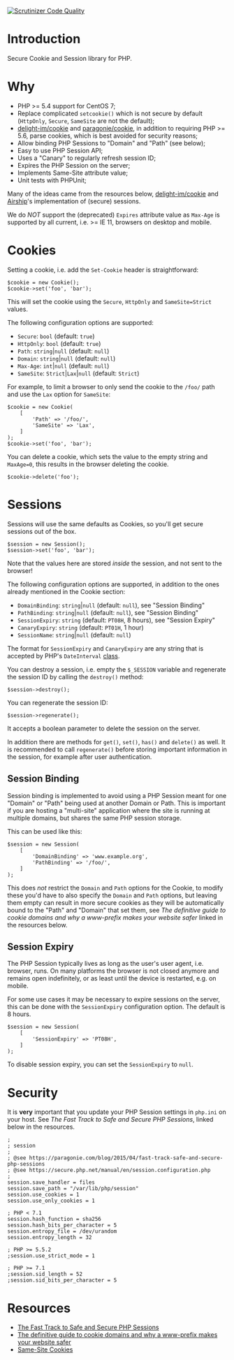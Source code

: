 [![Scrutinizer Code Quality](https://scrutinizer-ci.com/g/fkooman/php-secookie/badges/quality-score.png?b=master)](https://scrutinizer-ci.com/g/fkooman/php-secookie/?branch=master)

# Introduction

Secure Cookie and Session library for PHP.

# Why

* PHP >= 5.4 support for CentOS 7;
* Replace complicated `setcookie()` which is not secure by default (`HttpOnly`, 
  `Secure`, `SameSite` are not the default);
* [delight-im/cookie](https://github.com/delight-im/PHP-Cookie) and 
  [paragonie/cookie](https://github.com/paragonie/PHP-Cookie), in addition to 
  requiring PHP >= 5.6, parse cookies, which is best avoided for security
  reasons;
* Allow binding PHP Sessions to "Domain" and "Path" (see below);
* Easy to use PHP Session API;
* Uses a "Canary" to regularly refresh session ID;
* Expires the PHP Session on the server;
* Implements Same-Site attribute value;
* Unit tests with PHPUnit;

Many of the ideas came from the resources below,
[delight-im/cookie](https://github.com/delight-im/PHP-Cookie) and 
[Airship](https://github.com/paragonie/airship)'s implementation of (secure) 
sessions.

We do _NOT_ support the (deprecated) `Expires` attribute value as `Max-Age` is 
supported by all current, i.e. >= IE 11, browsers on desktop and mobile.

# Cookies

Setting a cookie, i.e. add the `Set-Cookie` header is straightforward:

    $cookie = new Cookie();
    $cookie->set('foo', 'bar');

This will set the cookie using the `Secure`, `HttpOnly` and `SameSite=Strict` 
values. 

The following configuration options are supported:

* `Secure`: `bool` (default: `true`)
* `HttpOnly`: `bool` (default: `true`)
* `Path`: `string`|`null` (default: `null`)
* `Domain`: `string`|`null` (default: `null`)
* `Max-Age`: `int`|`null` (default: `null`)
* `SameSite`: `Strict`|`Lax`|`null` (default: `Strict`)

For example, to limit a browser to only send the cookie to the `/foo/` path and
use the `Lax` option for `SameSite`:

    $cookie = new Cookie(
        [
            'Path' => '/foo/',
            'SameSite' => 'Lax',
        ]
    );
    $cookie->set('foo', 'bar');

You can delete a cookie, which sets the value to the empty string and 
`MaxAge=0`, this results in the browser deleting the cookie.

    $cookie->delete('foo');

# Sessions

Sessions will use the same defaults as Cookies, so you'll get secure sessions
out of the box. 

    $session = new Session();
    $session->set('foo', 'bar');

Note that the values here are stored _inside_ the session, and not sent to the
browser!

The following configuration options are supported, in addition to the ones 
already mentioned in the Cookie section:

* `DomainBinding`: `string`|`null` (default: `null`), see "Session Binding"
* `PathBinding`: `string`|`null` (default: `null`), see "Session Binding"
* `SessionExpiry`: `string` (default: `PT08H`, 8 hours), see "Session Expiry"
* `CanaryExpiry`: `string` (default: `PT01H`, 1 hour)
* `SessionName`: `string`|`null` (default: `null`)

The format for `SessionExpiry` and `CanaryExpiry` are any string that is 
accepted by PHP's `DateInterval` [class](https://secure.php.net/manual/en/class.dateinterval.php).

You can destroy a session, i.e. empty the `$_SESSION` variable and regenerate 
the session ID by calling the `destroy()` method:

    $session->destroy();

You can regenerate the session ID:

    $session->regenerate();

It accepts a boolean parameter to delete the session on the server.
 
In addition there are methods for `get()`, `set()`, `has()` and `delete()` as 
well. It is recommended to call `regenerate()` before storing important 
information in the session, for example after user authentication.

## Session Binding

Session binding is implemented to avoid using a PHP Session meant for one 
"Domain" or "Path" being used at another Domain or Path. This is important if 
you are hosting a "multi-site" application where the site is running at 
multiple domains, but shares the same PHP session storage.

This can be used like this:

    $session = new Session(
        [
            'DomainBinding' => 'www.example.org',
            'PathBinding' => '/foo/',
        ]
    );

This does *not* restrict the `Domain` and `Path` options for the Cookie, to 
modify these you'd have to also specify the `Domain` and `Path` options, but
leaving them empty can result in more secure cookies as they will be 
automatically bound to the "Path" and "Domain" that set them, see 
_The definitive guide to cookie domains and why a www-prefix makes your website safer_
linked in the resources below.

## Session Expiry

The PHP Session typically lives as long as the user's user agent, i.e. browser, 
runs. On many platforms the browser is not closed anymore and remains open 
indefinitely, or as least until the device is restarted, e.g. on mobile.

For some use cases it may be necessary to expire sessions on the server, this 
can be done with the `SessionExpiry` configuration option. The default is 8 
hours.

    $session = new Session(
        [
            'SessionExpiry' => 'PT08H',
        ]
    );

To disable session expiry, you can set the `SessionExpiry` to `null`.

# Security

It is **very** important that you update your PHP Session settings in 
`php.ini` on your host. See _The Fast Track to Safe and Secure PHP Sessions_, 
linked below in the resources.

    ;
    ; session
    ;
    ; @see https://paragonie.com/blog/2015/04/fast-track-safe-and-secure-php-sessions
    ; @see https://secure.php.net/manual/en/session.configuration.php
    ;
    session.save_handler = files
    session.save_path = "/var/lib/php/session"
    session.use_cookies = 1
    session.use_only_cookies = 1

    ; PHP < 7.1
    session.hash_function = sha256
    session.hash_bits_per_character = 5
    session.entropy_file = /dev/urandom
    session.entropy_length = 32

    ; PHP >= 5.5.2
    ;session.use_strict_mode = 1

    ; PHP >= 7.1
    ;session.sid_length = 52
    ;session.sid_bits_per_character = 5

# Resources

* [The Fast Track to Safe and Secure PHP Sessions](https://paragonie.com/blog/2015/04/fast-track-safe-and-secure-php-sessions)
* [The definitive guide to cookie domains and why a www-prefix makes your website safer](http://erik.io/blog/2014/03/04/definitive-guide-to-cookie-domains/)
* [Same-Site Cookies](https://tools.ietf.org/html/draft-ietf-httpbis-cookie-same-site-00)

